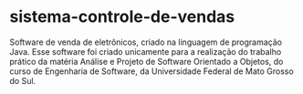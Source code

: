 # sistema-controle-de-vendas
Software de venda de eletrônicos, criado na linguagem de programação Java. Esse software foi criado unicamente para a realização do trabalho prático da matéria Análise e Projeto de Software Orientado a Objetos, do curso de Engenharia de Software, da Universidade Federal de Mato Grosso do Sul.

